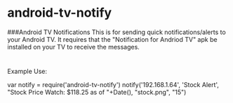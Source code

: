 # android-tv-notify

###Android TV Notifications
This is for sending quick notifications/alerts to your Android TV.  It requires that the "Notification for Andriod TV" apk be installed on your TV to receive the messages.

# 

Example Use:

var notify = require('android-tv-notify')
notify('192.168.1.64', 'Stock Alert', "Stock Price Watch: $118.25 as of "+Date(), "stock.png", "15")

